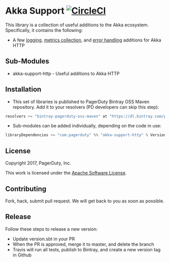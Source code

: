 # Akka Support [![CircleCI](https://circleci.com/gh/PagerDuty/scala-akka-support.svg?style=svg)](https://circleci.com/gh/PagerDuty/scala-akka-support)

This library is a collection of useful additions to the Akka ecosystem. Specifically, it contains the following:

 - A few [logging](http/src/main/scala/com/pagerduty/akka/http/support/LoggingDirectives.scala), [metrics collection](http/src/main/scala/com/pagerduty/akka/http/support/MetricsDirectives.scala), and [error handling](http/src/main/scala/com/pagerduty/akka/http/support/GenericErrorHandling.scala) additions for Akka HTTP

## Sub-Modules

- akka-support-http - Useful additions to Akka HTTP

## Installation

- This set of libraries is published to PagerDuty Bintray OSS Maven repository. Add it to your resolvers (PD developers can skip this step):

```scala
resolvers += "bintray-pagerduty-oss-maven" at "https://dl.bintray.com/pagerduty/oss-maven"
```

- Sub-modules can be added individually, depending on the code in use:

```scala
libraryDependencies += "com.pagerduty" %% "akka-support-http" % VersionString
```

## License

Copyright 2017, PagerDuty, Inc.

This work is licensed under the [Apache Software License](https://www.apache.org/licenses/LICENSE-2.0).

## Contributing

Fork, hack, submit pull request. We will get back to you as soon as possible.

## Release

Follow these steps to release a new version:
- Update version.sbt in your PR
- When the PR is approved, merge it to master, and delete the branch
- Travis will run all tests, publish to Bintray, and create a new version tag in Github
